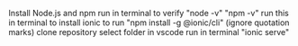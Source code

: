 
Install Node.js and npm
run in terminal to verify
"node -v"
"npm -v"
run this in terminal to install ionic to run
"npm install -g @ionic/cli" (ignore quotation marks)
clone repository
select folder in vscode 
run in terminal
"ionic serve"
